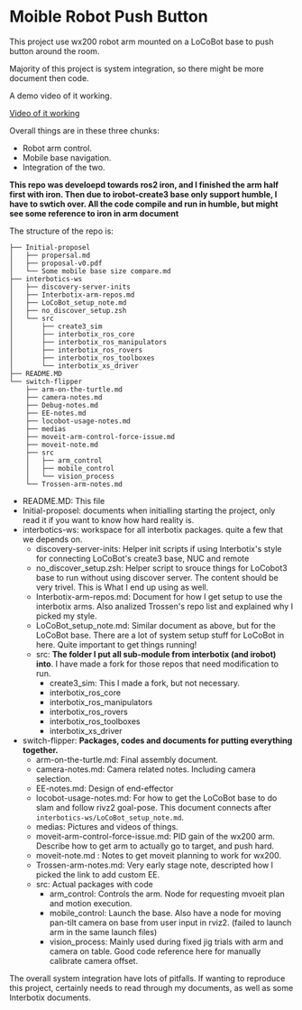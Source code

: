 # Moible Robot Push Button

This project use wx200 robot arm mounted on a LoCoBot base to push button around the room. 

Majority of this project is system integration, so there might be more document then code.


A demo video of it working.

[Video of it working](https://portfolio.limerobotlab.com/nw/mobile-robot-arm-push-button/medias/Winter_Proj_Push_Water_V1_Compressed.mp4)

Overall things are in these three chunks:

* Robot arm control.
* Mobile base navigation.
* Integration of the two.

**This repo was develoepd towards ros2 iron, and I finished the arm half first with iron. Then due to irobot-create3 base only support humble, I have to swtich over. All the code compile and run in humble, but might see some reference to iron in arm document**

The structure of the repo is:

```
├── Initial-proposel
│   ├── propersal.md
│   ├── proposal-v0.pdf
│   └── Some mobile base size compare.md
├── interbotics-ws
│   ├── discovery-server-inits
│   ├── Interbotix-arm-repos.md
│   ├── LoCoBot_setup_note.md
│   ├── no_discover_setup.zsh
│   └── src
│       ├── create3_sim
│       ├── interbotix_ros_core
│       ├── interbotix_ros_manipulators
│       ├── interbotix_ros_rovers
│       ├── interbotix_ros_toolboxes
│       └── interbotix_xs_driver
├── README.MD
└── switch-flipper
    ├── arm-on-the-turtle.md
    ├── camera-notes.md
    ├── Debug-notes.md
    ├── EE-notes.md
    ├── locobot-usage-notes.md
    ├── medias
    ├── moveit-arm-control-force-issue.md
    ├── moveit-note.md
    ├── src
    │   ├── arm_control
    │   ├── mobile_control
    │   └── vision_process
    └── Trossen-arm-notes.md
```

* README.MD: This file 
* Initial-proposel: documents when initialling starting the project, only read it if you want to know how hard reality is. 
* interbotics-ws: workspace for all interbotix packages. quite a few that we depends on.
    * discovery-server-inits: Helper init scripts if using Interbotix's style for connecting LoCoBot's create3 base, NUC and remote 
    * no_discover_setup.zsh: Helper script to srouce things for LoCobot3 base to run without using discover server. The content should be very trivel. This is What I end up using as well. 
    * Interbotix-arm-repos.md: Document for how I get setup to use the interbotix arms. Also analized Trossen's repo list and explained why I picked my style.
    * LoCoBot_setup_note.md: Similar document as above, but for the LoCoBot base. There are a lot of system setup stuff for LoCoBot in here. Quite important to get things running!
    * src: **The folder I put all sub-module from interbotix (and irobot) into**. I have made a fork for those repos that need modification to run.
        * create3_sim: This I made a fork, but not necessary.
        * interbotix_ros_core
        * interbotix_ros_manipulators
        * interbotix_ros_rovers
        * interbotix_ros_toolboxes
        * interbotix_xs_driver
* switch-flipper: **Packages, codes and documents for putting everything together.**
    * arm-on-the-turtle.md: Final assembly document.
    * camera-notes.md: Camera related notes. Including camera selection.
    * EE-notes.md: Design of end-effector
    * locobot-usage-notes.md: For how to get the LoCoBot base to do slam and follow rivz2 goal-pose. This document connects after `interbotics-ws/LoCoBot_setup_note.md`.
    * medias: Pictures and videos of things. 
    * moveit-arm-control-force-issue.md: PID gain of the wx200 arm. Describe how to get arm to actually go to target, and push hard.
    * moveit-note.md : Notes to get moveit planning to work for wx200.
    * Trossen-arm-notes.md: Very early stage note, descripted how I picked the link to add custom EE.  
    * src: Actual packages with code
        * arm_control: Controls the arm. Node for requesting mvoeit plan and motion execution.
        * mobile_control: Launch the base. Also have a node for moving pan-tilt camera on base from user input in rviz2. (failed to launch arm in the same launch files)
        * vision_process: Mainly used during fixed jig trials with arm and camera on table. Good code reference here for manually calibrate camera offset.

The overall system integration have lots of pitfalls. If wanting to reproduce this project, certainly needs to read through my documents, as well as some Interbotix documents. 